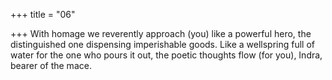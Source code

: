 +++
title = "06"

+++
With homage we reverently approach (you) like a powerful hero, the  distinguished one dispensing imperishable goods.
Like a wellspring full of water for the one who pours it out, the poetic  thoughts flow (for you), Indra, bearer of the mace.